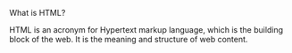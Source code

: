What is HTML? 

HTML is an acronym for Hypertext markup language, which is the building block of the web.  It is the meaning and structure of web content.  
  
